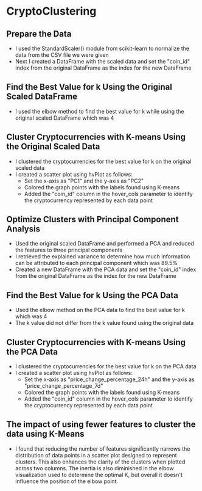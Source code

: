 # CryptoClustering

## Prepare the Data
- I used the StandardScaler() module from scikit-learn to normalize the data from the CSV file we were given
- Next I created a DataFrame with the scaled data and set the "coin_id" index from the original DataFrame as the index for the new DataFrame

## Find the Best Value for k Using the Original Scaled DataFrame
- I used the elbow method to find the best value for k while using the original scaled DataFrame which was 4

## Cluster Cryptocurrencies with K-means Using the Original Scaled Data
- I clustered the cryptocurrencies for the best value for k on the original scaled data
- I created a scatter plot using hvPlot as follows:
  - Set the x-axis as "PC1" and the y-axis as "PC2"
  - Colored the graph points with the labels found using K-means
  - Added the "coin_id" column in the hover_cols parameter to identify the cryptocurrency represented by each data point

 ## Optimize Clusters with Principal Component Analysis
 - Used the original scaled DataFrame and performed a PCA and reduced the features to three principal components
 - I retrieved the explained variance to determine how much information can be attributed to each principal component which was 89.5%
 - Created a new DataFrame with the PCA data and set the "coin_id" index from the original DataFrame as the index for the new DataFrame

## Find the Best Value for k Using the PCA Data
- Used the elbow method on the PCA data to find the best value for k which was 4
- The k value did not differ from the k value found using the original data

## Cluster Cryptocurrencies with K-means Using the PCA Data
- I clustered the cryptocurrencies for the best value for k on the PCA data
- I created a scatter plot using hvPlot as follows:
  - Set the x-axis as "price_change_percentage_24h" and the y-axis as "price_change_percentage_7d"
  - Colored the graph points with the labels found using K-means
  - Added the "coin_id" column in the hover_cols parameter to identify the cryptocurrency represented by each data point

 ## The impact of using fewer features to cluster the data using K-Means
 - I found that reducing the number of features significantly narrows the distribution of data points in a scatter plot designed to represent clusters. This also enhances the clarity of the clusters when plotted across two columns. The inertia is also diminished in the elbow visualization used to determine the optimal K, but overall it doesn't influence the position of the elbow point.
 
  
